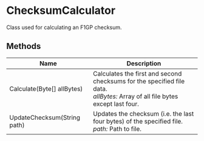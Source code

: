 # ChecksumCalculator

Class used for calculating an F1GP checksum.



## Methods

| Name            | Description        |
|-----------------|--------------------|
| Calculate(Byte[] allBytes)   |  Calculates the first and second checksums for the specified file data.<br />*allBytes:* Array of all file bytes except last four.<br /> 
| UpdateChecksum(String path)   |  Updates the checksum (i.e. the last four bytes) of the specified file.<br />*path:* Path to file.<br /> 


